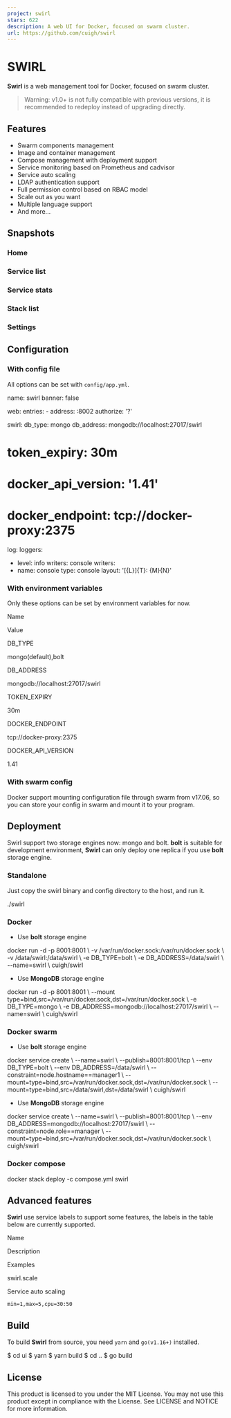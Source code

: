 ```yaml
---
project: swirl
stars: 622
description: A web UI for Docker, focused on swarm cluster.
url: https://github.com/cuigh/swirl
---
```


SWIRL
=====

**Swirl** is a web management tool for Docker, focused on swarm cluster.

> Warning: v1.0+ is not fully compatible with previous versions, it is recommended to redeploy instead of upgrading directly.

Features
--------

-   Swarm components management
-   Image and container management
-   Compose management with deployment support
-   Service monitoring based on Prometheus and cadvisor
-   Service auto scaling
-   LDAP authentication support
-   Full permission control based on RBAC model
-   Scale out as you want
-   Multiple language support
-   And more...

Snapshots
---------

### Home

### Service list

### Service stats

### Stack list

### Settings

Configuration
-------------

### With config file

All options can be set with `config/app.yml`.

name: swirl
banner: false

web:
  entries:
    - address: :8002
  authorize: '?'

swirl:
  db\_type: mongo
  db\_address: mongodb://localhost:27017/swirl
#  token\_expiry: 30m
#  docker\_api\_version: '1.41'
#  docker\_endpoint: tcp://docker-proxy:2375

log:
  loggers:
  - level: info
    writers: console
  writers:
  - name: console
    type: console
    layout: '\[{L}\]{T}: {M}{N}'

### With environment variables

Only these options can be set by environment variables for now.

Name

Value

DB\_TYPE

mongo(default),bolt

DB\_ADDRESS

mongodb://localhost:27017/swirl

TOKEN\_EXPIRY

30m

DOCKER\_ENDPOINT

tcp://docker-proxy:2375

DOCKER\_API\_VERSION

1.41

### With swarm config

Docker support mounting configuration file through swarm from v17.06, so you can store your config in swarm and mount it to your program.

Deployment
----------

Swirl support two storage engines now: mongo and bolt. **bolt** is suitable for development environment, **Swirl** can only deploy one replica if you use **bolt** storage engine.

### Standalone

Just copy the swirl binary and config directory to the host, and run it.

./swirl

### Docker

-   Use **bolt** storage engine

docker run -d -p 8001:8001 \\
    -v /var/run/docker.sock:/var/run/docker.sock \\
    -v /data/swirl:/data/swirl \\
    -e DB\_TYPE=bolt \\
    -e DB\_ADDRESS=/data/swirl \\
    --name=swirl \\
    cuigh/swirl

-   Use **MongoDB** storage engine

docker run -d -p 8001:8001 \\
    --mount type=bind,src=/var/run/docker.sock,dst=/var/run/docker.sock \\
    -e DB\_TYPE=mongo \\
    -e DB\_ADDRESS=mongodb://localhost:27017/swirl \\
    --name=swirl \\
    cuigh/swirl

### Docker swarm

-   Use **bolt** storage engine

docker service create \\
  --name=swirl \\
  --publish=8001:8001/tcp \\
  --env DB\_TYPE=bolt \\
  --env DB\_ADDRESS=/data/swirl \\
  --constraint=node.hostname==manager1 \\
  --mount=type=bind,src=/var/run/docker.sock,dst=/var/run/docker.sock \\
  --mount=type=bind,src=/data/swirl,dst=/data/swirl \\
  cuigh/swirl

-   Use **MongoDB** storage engine

docker service create \\
  --name=swirl \\
  --publish=8001:8001/tcp \\
  --env DB\_ADDRESS=mongodb://localhost:27017/swirl \\
  --constraint=node.role==manager \\
  --mount=type=bind,src=/var/run/docker.sock,dst=/var/run/docker.sock \\
  cuigh/swirl

### Docker compose

docker stack deploy -c compose.yml swirl

Advanced features
-----------------

**Swirl** use service labels to support some features, the labels in the table below are currently supported.

Name

Description

Examples

swirl.scale

Service auto scaling

`min=1,max=5,cpu=30:50`

Build
-----

To build **Swirl** from source, you need `yarn` and `go(v1.16+)` installed.

$ cd ui 
$ yarn
$ yarn build
$ cd ..
$ go build

License
-------

This product is licensed to you under the MIT License. You may not use this product except in compliance with the License. See LICENSE and NOTICE for more information.
